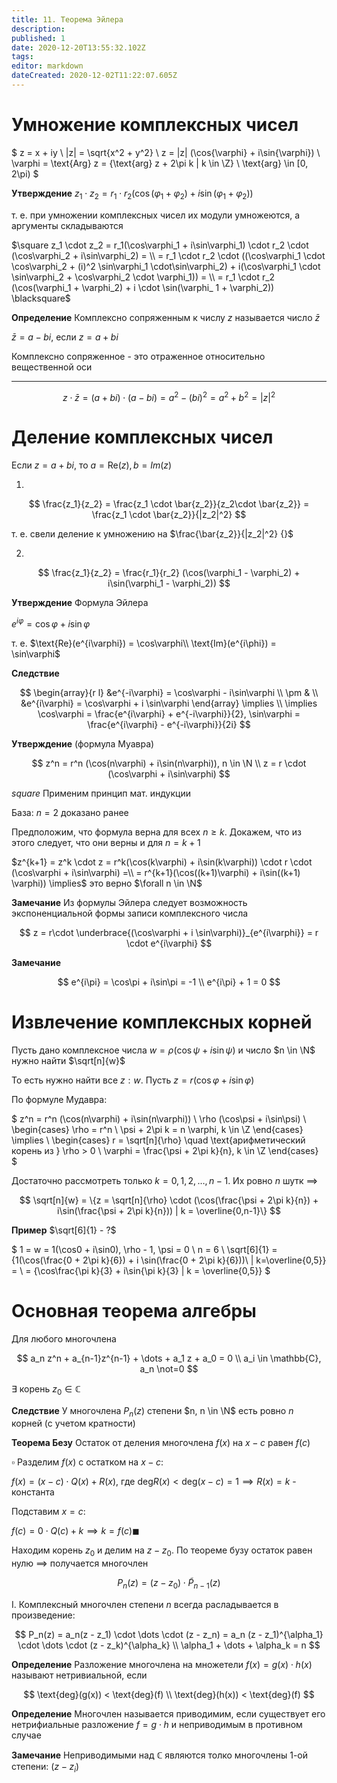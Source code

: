 ```yaml
---
title: 11. Теорема Эйлера
description: 
published: 1
date: 2020-12-20T13:55:32.102Z
tags: 
editor: markdown
dateCreated: 2020-12-02T11:22:07.605Z
---
```


# Умножение комплексных чисел

$
z = x + iy \\
|z| = \sqrt{x^2 + y^2} \\
z = |z| (\cos{\varphi} + i\sin{\varphi}) \\
\varphi = \text{Arg} z = \{\text{arg} z + 2\pi k | k \in \Z\} \\
\text{arg} \in [0, 2\pi)
$

**Утверждение** $z_1 \cdot z_2 = r_1 \cdot r_2 (\cos(\varphi_1 + \varphi_2) + i \sin(\varphi_1 + \varphi_2))$

т. е. при умножении комплексных чисел их модули умножеются, а аргументы складываются

$\square z_1 \cdot z_2 = r_1(\cos\varphi_1 + i\sin\varphi_1) \cdot r_2 \cdot (\cos\varphi_2 + i\sin\varphi_2) = \\
= r_1 \cdot r_2 \cdot ((\cos\varphi_1 \cdot \cos\varphi_2 + (i)^2 \sin\varphi_1 \cdot\sin\varphi_2) + i(\cos\varphi_1 \cdot \sin\varphi_2 + \cos\varphi_2 \cdot \varphi_1)) = \\
= r_1 \cdot r_2 (\cos(\varphi_1 + \varphi_2) + i \cdot \sin(\varphi_ 1 + \varphi_2)) \blacksquare$

**Определение** Комплексно сопряженным к числу $z$ называется число $\bar{z}$

$\bar{z} = a - bi$, если $z = a + bi$

Комплексно сопряженное - это отраженное относительно вещественной оси

---

$$
z \cdot \bar{z} = (a + bi) \cdot (a - bi) = a^2 - (bi)^2 = a^2 + b^2 = |z|^2
$$

# Деление комплексных чисел

Если $z = a + bi$, то $a = \text{Re}(z), b = {Im}(z)$

1)
$$
\frac{z_1}{z_2} = \frac{z_1 \cdot \bar{z_2}}{z_2\cdot \bar{z_2}} = \frac{z_1 \cdot \bar{z_2}}{|z_2|^2}
$$

т. е. свели деление к умножению на $\frac{\bar{z_2}}{|z_2|^2} {}$

2)
$$
\frac{z_1}{z_2} = \frac{r_1}{r_2} (\cos(\varphi_1 - \varphi_2) + i\sin(\varphi_1 - \varphi_2))
$$

**Утверждение** Формула Эйлера

$e^{i\varphi} = \cos \varphi + i\sin\varphi$

т. е. $\text{Re}(e^{i\varphi}) = \cos\varphi\\
\text{Im}(e^{i\phi}) = \sin\varphi$

**Следствие** 

$$
\begin{array}{r l}
&e^{-i\varphi} = \cos\varphi - i\sin\varphi \\
\pm & \\
&e^{i\varphi} = \cos\varphi + i \sin\varphi
\end{array} \implies \\
\implies \cos\varphi = \frac{e^{i\varphi} + e^{-i\varphi}}{2}, \sin\varphi = \frac{e^{i\varphi} - e^{-i\varphi}}{2i}
$$

**Утверждение** (формула Муавра)

$$
z^n = r^n (\cos(n\varphi) + i\sin(n\varphi)), n \in \N \\
z = r \cdot (\cos\varphi + i\sin\varphi)
$$

$square$ Применим принцип мат. индукции

База: $n = 2$ доказано ранее

Предположим, что формула верна для всех $n \ge k$. Докажем, что из этого следует, что они верны и для $n = k + 1$

$z^{k+1} = z^k \cdot z = r^k(\cos(k\varphi) + i\sin(k\varphi)) \cdot r \cdot (\cos\varphi + i\sin\varphi) =\\ 
= r^{k+1}(\cos((k+1)\varphi) + i\sin((k+1) \varphi)) \implies$ это верно $\forall n \in \N$

**Замечание** Из формулы Эйлера следует возможность экспоненциальной формы записи комплексного числа

$$
z = r\cdot \underbrace{(\cos\varphi + i \sin\varphi)}_{e^{i\varphi}} = r \cdot e^{i\varphi}
$$

**Замечание**

$$
e^{i\pi} = \cos\pi + i\sin\pi = -1 \\
e^{i\pi} + 1 = 0
$$

# Извлечение комплексных корней

Пусть дано комплексное числа $w = \rho (\cos\psi + i \sin\psi)$ и число $n \in \N$ нужно найти $\sqrt[n]{w}$

То есть нужно найти все $z: w$. Пусть $z = r(\cos\varphi + i\sin\varphi)$

По формуле Мудавра:

$
z^n = r^n (\cos(n\varphi) + i\sin(n\varphi)) \\
\rho (\cos\psi + i\sin\psi) \\
\begin{cases}
\rho = r^n \\
\psi + 2\pi k = n \varphi, k \in \Z
\end{cases} \implies \\
\begin{cases}
r = \sqrt[n]{\rho} \quad \text{арифметический корень из } \rho > 0 \\
\varphi = \frac{\psi + 2\pi k}{n}, k \in \Z
\end{cases}
$

Достаточно рассмотреть только $k = 0, 1, 2, \dots, n-1$. Их ровно $n$ шутк $\implies$

$$
\sqrt[n]{w} = \{z = \sqrt[n]{\rho} \cdot (\cos(\frac{\psi + 2\pi k}{n}) + i\sin(\frac{\psi + 2\pi k}{n})) | k = \overline{0,n-1}\}
$$

**Пример** $\sqrt[6]{1} - ?$

$
1 = w = 1(\cos0 + i\sin0), \rho - 1, \psi = 0 \\
n = 6 \\
\sqrt[6]{1} = \{1(\cos(\frac{0 + 2\pi k}{6}) + i \sin(\frac{0 + 2\pi k}{6}))\ | k=\overline{0,5}\} = \\
= \{\cos\frac{\pi k}{3} + i\sin{\pi k}{3} | k = \overline{0,5}\}
$

# Основная теорема алгебры

Для любого многочлена

$$
a_n z^n + a_{n-1}z^{n-1} + \dots + a_1 z + a_0 = 0 \\
a_i \in \mathbb{C}, a_n \not=0
$$

$\exists$ корень $z_0 \in \mathbb{C} {}$

**Следствие** У многочлена $P_n(z)$ степени $n, n \in \N$ есть ровно $n$ корней (с учетом кратности)

**Теорема Безу** Остаток от деления многочлена $f(x)$ на $x-c$ равен $f(c)$

$\square$ Разделим $f(x)$ с остатком на $x-c$:

$f(x) = (x - c) \cdot Q(x) + R(x)$, где $\text{deg} R(x) < \text{deg}(x - c) = 1 \implies R(x) = k$ - константа

Подставим $x = c$:

$f(c) = 0 \cdot Q(c) + k \implies k = f(c) \blacksquare$

Находим корень $z_0$ и делим на $z - z_0$. По теореме бузу остаток равен нулю $\implies$ получается многочлен

$$
P_n(z) = (z - z_0) \cdot \widetilde{P}_{n-1} (z)
$$

I. Комплексный многочлен степени $n$ всегда расладывается в произведение:

$$
P_n(z) = a_n(z - z_1) \cdot \dots \cdot (z - z_n) = a_n (z - z_1)^{\alpha_1} \cdot \dots \cdot (z - z_k)^{\alpha_k} \\
\alpha_1 + \dots + \alpha_k = n
$$

**Определение** Разложение многочлена на множетели $f(x) = g(x) \cdot h(x)$ называют нетривиальной, если 

$$
\text{deg}(g(x)) < \text{deg}(f) \\
\text{deg}(h(x)) < \text{deg}(f)
$$

**Определение** Многочлен называется приводимим, если существует его нетрифиальные разложение $f = g\cdot h$ и неприводимым в противном случае

**Замечание** Неприводимыми над $\mathbb{C}$ являются толко многочлены 1-ой степени: $(z - z_i)$
